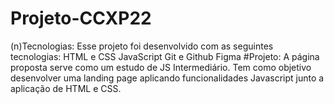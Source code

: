 # Projeto-CCXP22
(n)Tecnologias: 
Esse projeto foi desenvolvido com as seguintes tecnologias:
HTML e CSS
JavaScript
Git e Github
Figma
#Projeto: 
A página proposta serve como um estudo de JS Intermediário. Tem como objetivo desenvolver uma landing page aplicando funcionalidades Javascript junto a aplicação de HTML e CSS.
